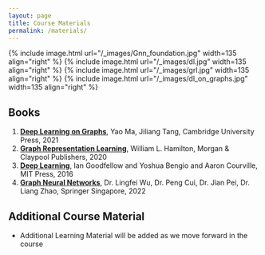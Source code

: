 ```yaml
---
layout: page
title: Course Materials
permalink: /materials/
---
```


{% include image.html url="/_images/Gnn_foundation.jpg" width=135 align="right" %}
{% include image.html url="/_images/dl.jpg" width=135 align="right" %}
{% include image.html url="/_images/grl.jpg" width=135 align="right" %}
{% include image.html url="/_images/dl_on_graphs.jpg" width=135 align="right" %}


## Books

1. [**Deep Learning on Graphs**](https://web.njit.edu/~ym329/dlg_book/), Yao Ma, Jiliang Tang, Cambridge University Press, 2021
2. [**Graph Representation Learning**](https://www.cs.mcgill.ca/~wlh/grl_book/), William L. Hamilton, Morgan & Claypool Publishers, 2020
3. [**Deep Learning**](https://www.deeplearningbook.org/), Ian Goodfellow and Yoshua Bengio and Aaron Courville, MIT Press, 2016
4. [**Graph Neural Networks**](https://link.springer.com/book/10.1007/978-981-16-6054-2), Dr. Lingfei Wu, Dr. Peng Cui, Dr. Jian Pei, Dr. Liang Zhao, Springer Singapore, 2022


## Additional Course Material

* Additional Learning Material will be added as we move forward in the course
